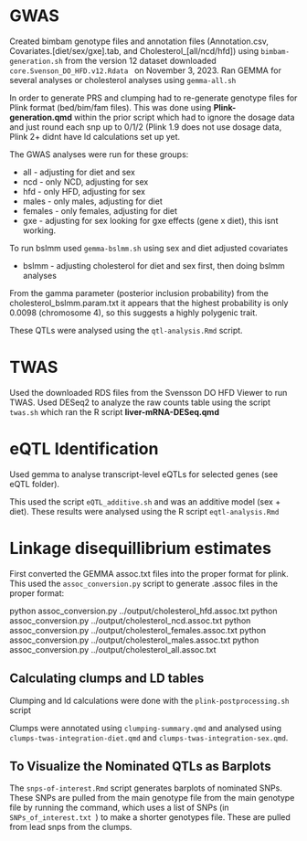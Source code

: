 # GWAS

Created bimbam genotype files and annotation files (Annotation.csv, Covariates.[diet/sex/gxe].tab, and Cholesterol_[all/ncd/hfd]) using `bimbam-generation.sh` from the version 12 dataset downloaded `core.Svenson_DO_HFD.v12.Rdata ` on November 3, 2023.
Ran GEMMA for several analyses or cholesterol analyses using `gemma-all.sh`

In order to generate PRS and clumping had to re-generate genotype files for Plink format (bed/bim/fam files).  This was done using **Plink-generation.qmd** within the prior script which had to ignore the dosage data and just round each snp up to 0/1/2 (Plink 1.9 does not use dosage data, Plink 2+ didnt have ld calculations set up yet.

The GWAS analyses were run for these groups:

* all - adjusting for diet and sex
* ncd - only NCD, adjusting for sex
* hfd - only HFD, adjusting for sex
* males - only males, adjusting for diet
* females - only females, adjusting for diet
* gxe - adjusting for sex looking for gxe effects (gene x diet), this isnt working.

To run bslmm used `gemma-bslmm.sh` using sex and diet adjusted covariates
* bslmm - adjusting cholesterol for diet and sex first, then doing bslmm analyses

From the gamma parameter (posterior inclusion probability) from the cholesterol_bslmm.param.txt it appears that the highest probability is only 0.0098 (chromosome 4), so this suggests a highly polygenic trait.

These QTLs were analysed using the `qtl-analysis.Rmd` script.

# TWAS

Used the downloaded RDS files from the Svensson DO HFD Viewer to run TWAS.  Used DESeq2 to analyze the raw counts table using the script `twas.sh` which ran the R script **liver-mRNA-DESeq.qmd**

# eQTL Identification

Used gemma to analyse transcript-level eQTLs for selected genes (see eQTL folder).

This used the script `eQTL_additive.sh` and was an additive model (sex + diet).  These results were analysed using the R script `eqtl-analysis.Rmd`

# Linkage disequillibrium estimates

First converted the GEMMA assoc.txt files into the proper format for plink.  This used the `assoc_conversion.py` script to generate .assoc files in the proper format:

python assoc_conversion.py ../output/cholesterol_hfd.assoc.txt 
python assoc_conversion.py ../output/cholesterol_ncd.assoc.txt 
python assoc_conversion.py ../output/cholesterol_females.assoc.txt 
python assoc_conversion.py ../output/cholesterol_males.assoc.txt 
python assoc_conversion.py ../output/cholesterol_all.assoc.txt 

## Calculating clumps and LD tables

Clumping and ld calculations were done with the `plink-postprocessing.sh` script

Clumps were annotated using `clumping-summary.qmd` and analysed using `clumps-twas-integration-diet.qmd` and `clumps-twas-integration-sex.qmd`.

## To Visualize the Nominated QTLs as Barplots

The `snps-of-interest.Rmd` script generates barplots of nominated SNPs.  These SNPs are pulled from the main genotype file from the main genotype file by running the command, which uses a list of SNPs (in `SNPs_of_interest.txt `) to make a shorter genotypes file.  These are pulled from lead snps from the clumps.

